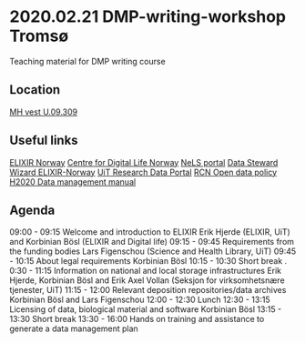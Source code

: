 # 2020.02.21 DMP-writing-workshop Tromsø 
Teaching material for DMP writing course

## Location
[MH vest U.09.309](http://bit.ly/3acHYns "MazeMap")

## Useful links

  [ELIXIR Norway](https://www.elixir-norway.org/)
  [Centre for Digital Life Norway](https://digitallifenorway.org/gb/)
  [NeLS portal](https://nels.bioinfo.no/)
  [Data Steward Wizard ELIXIR-Norway](https://elixir-no.ds-wizard.org/)
  [UiT Research Data Portal](https://en.uit.no/forskning/art?p_document_id=548687)
  [RCN Open data policy](https://www.forskningsradet.no/en/Adviser-research-policy/open-science/open-access-to-research-data/)
  [H2020 Data management manual](https://ec.europa.eu/research/participants/docs/h2020-funding-guide/cross-cutting-issues/open-access-data-management/data-management_en.htm)

## Agenda
 09:00 - 09:15 Welcome and introduction to ELIXIR
  Erik Hjerde (ELIXIR, UiT) and Korbinian Bösl (ELIXIR and Digital life)
 09:15 - 09:45 Requirements from the funding bodies
  Lars Figenschou (Science and Health Library, UiT)
 09:45 - 10:15 About legal requirements
  Korbinian Bösl
 10:15 - 10:30 Short break
. 0:30 - 11:15 Information on national and local storage infrastructures
  Erik Hjerde, Korbinian Bösl and Erik Axel Vollan (Seksjon for virksomhetsnære tjenester, UiT)
 11:15 - 12:00 Relevant deposition repositories/data archives
  Korbinian Bösl and Lars Figenschou
 12:00 - 12:30 Lunch
 12:30 - 13:15 Licensing of data, biological material and software
  Korbinian Bösl
 13:15 - 13:30 Short break
 13:30 - 16:00 Hands on training and assistance to generate a data management plan
